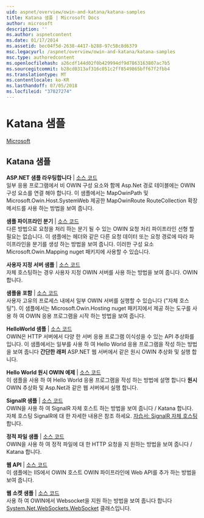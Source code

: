 ```yaml
---
uid: aspnet/overview/owin-and-katana/katana-samples
title: Katana 샘플 | Microsoft Docs
author: microsoft
description: ''
ms.author: aspnetcontent
ms.date: 01/17/2014
ms.assetid: bec04f5d-2638-4417-b288-97c58c8d6379
msc.legacyurl: /aspnet/overview/owin-and-katana/katana-samples
msc.type: authoredcontent
ms.openlocfilehash: a26cdf144d02f0b429994df9d7863163807ac7b5
ms.sourcegitcommit: b28cd0313af316c051c2ff8549865bff67f2fbb4
ms.translationtype: MT
ms.contentlocale: ko-KR
ms.lasthandoff: 07/05/2018
ms.locfileid: "37827274"
---
```

<a name="katana-samples"></a>Katana 샘플
====================
[Microsoft](https://github.com/microsoft)

## <a name="katana-samples"></a>Katana 샘플

**ASP.NET 샘플 라우팅합니다** | [소스 코드](http://aspnet.codeplex.com/sourcecontrol/latest#Samples/Katana/AspNetRoutes/ReadMe.txt)  
일부 응용 프로그램에서 비 OWIN 구성 요소와 함께 Asp.Net 경로 테이블에는 OWIN 구성 요소를 연결 해야 합니다. 이 샘플에서는 MapOwinPath 및 Microsoft.Owin.Host.SystemWeb 제공한 MapOwinRoute RouteCollection 확장 메서드를 사용 하는 방법을 보여 줍니다.

**샘플 파이프라인 분기** | [소스 코드](http://aspnet.codeplex.com/sourcecontrol/latest#Samples/Katana/BranchingPipelines/ReadMe.txt)  
다른 방법으로 요청을 처리 하는 분기 될 수 있는 OWIN 요청 처리 파이프라인 선형 할 필요는 없습니다. 이 샘플에는 헤더와 같은 다른 요청 데이터 또는 요청 경로에 따라 파이프라인을 분기를 생성 하는 방법을 보여 줍니다. 이러한 구성 요소 Microsoft.Owin.Mapping nuget 패키지에 사용할 수 있습니다.

**사용자 지정 서버 샘플** | [소스 코드](http://aspnet.codeplex.com/sourcecontrol/latest#Samples/Katana/CustomServer/MyCustomServer/CustomServer.cs)   
자체 호스팅하는 경우 사용자 지정 OWIN 서버를 사용 하는 방법을 보여 줍니다. OWIN 합니다.

**샘플을 포함** | [소스 코드](http://aspnet.codeplex.com/sourcecontrol/latest#Samples/Katana/Embedded/ReadMe.txt)  
사용자 고유의 프로세스 내에서 일부 OWIN 서버를 실행할 수 있습니다 (&quot;자체 호스팅&quot;). 이 샘플에서는 Microsoft.Owin.Hosting nuget 패키지에서 제공 하는 도구를 사용 하 여 OWIN 응용 프로그램을 시작 하는 방법을 보여 줍니다.

**HelloWorld 샘플** | [소스 코드](http://aspnet.codeplex.com/sourcecontrol/latest#Samples/Katana/HelloWorld/ReadMe.txt)  
OWIN은 HTTP 서버에서 다양 한 서버 응용 프로그램 이식성을 수 있는 API 추상화를입니다. 이 샘플에서는 일부를 사용 하 여 Hello World 응용 프로그램을 작성 하는 방법을 보여 줍니다 **간단한 래퍼** ASP.NET 웹 서버에서 같은 원시 OWIN 추상화 및 실행 합니다.

**Hello World 원시 OWIN 예제** | [소스 코드](http://aspnet.codeplex.com/sourcecontrol/latest#Samples/Katana/HelloWorldRawOwin/ReadMe.txt)  
이 샘플을 사용 하 여 Hello World 응용 프로그램을 작성 하는 방법에 설명 합니다 **원시** OWIN 추상화 및 Asp.Net과 같은 웹 서버에서 실행 합니다.

**SignalR 샘플** | [소스 코드](http://aspnet.codeplex.com/sourcecontrol/latest#Samples/Katana/SignalR/Program.cs)  
OWIN을 사용 하 여 SignalR 자체 호스트 하는 방법을 보여 줍니다 / Katana 합니다. 자체 호스팅 SignalR에 대 한 자세한 내용은 참조 하세요. [자습서: SignalR 자체 호스팅](../../../signalr/overview/deployment/tutorial-signalr-self-host.md)합니다.

**정적 파일 샘플** | [소스 코드](http://aspnet.codeplex.com/sourcecontrol/latest#Samples/Katana/StaticFilesSample/Startup.cs)   
OWIN을 사용 하 여 정적 파일에 대 한 HTTP 요청을 지 원하는 방법을 보여 줍니다 / Katana 합니다.

**웹 API** | [소스 코드](http://aspnet.codeplex.com/sourcecontrol/latest#Samples/Katana/WebApi/ReadMe.txt)   
이 샘플에는 IIS에서 OWIN 호스트 OWIN 파이프라인에 Web API를 추가 하는 방법을 보여 줍니다.

**웹 소켓 샘플** | [소스 코드](http://aspnet.codeplex.com/sourcecontrol/latest#Samples/Katana/WebSocketSample/WebSocketServer/Startup.cs)   
사용 하 여 OWIN에서 Websocket을 지원 하는 방법을 보여 줍니다 합니다 [System.Net.WebSockets.WebSocket](https://msdn.microsoft.com/library/system.net.websockets.websocket(v=vs.110).aspx) 클래스입니다.
